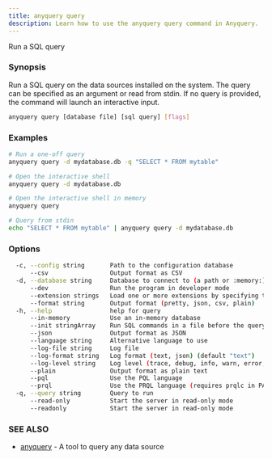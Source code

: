 ```yaml
---
title: anyquery query
description: Learn how to use the anyquery query command in Anyquery.
---
```


Run a SQL query

### Synopsis

Run a SQL query on the data sources installed on the system.
The query can be specified as an argument or read from stdin.
If no query is provided, the command will launch an interactive input.

```bash
anyquery query [database file] [sql query] [flags]
```

### Examples

```bash
# Run a one-off query
anyquery query -d mydatabase.db -q "SELECT * FROM mytable"

# Open the interactive shell
anyquery query -d mydatabase.db

# Open the interactive shell in memory
anyquery query

# Query from stdin
echo "SELECT * FROM mytable" | anyquery query -d mydatabase.db
```

### Options

```bash
  -c, --config string       Path to the configuration database
      --csv                 Output format as CSV
  -d, --database string     Database to connect to (a path or :memory:)
      --dev                 Run the program in developer mode
      --extension strings   Load one or more extensions by specifying their path. Separate multiple extensions with a comma.
      --format string       Output format (pretty, json, csv, plain)
  -h, --help                help for query
      --in-memory           Use an in-memory database
      --init stringArray    Run SQL commands in a file before the query. You can specify multiple files.
      --json                Output format as JSON
      --language string     Alternative language to use
      --log-file string     Log file
      --log-format string   Log format (text, json) (default "text")
      --log-level string    Log level (trace, debug, info, warn, error, off) (default "info")
      --plain               Output format as plain text
      --pql                 Use the PQL language
      --prql                Use the PRQL language (requires prqlc in PATH)
  -q, --query string        Query to run
      --read-only           Start the server in read-only mode
      --readonly            Start the server in read-only mode
```

### SEE ALSO

* [anyquery](../anyquery)	 - A tool to query any data source
